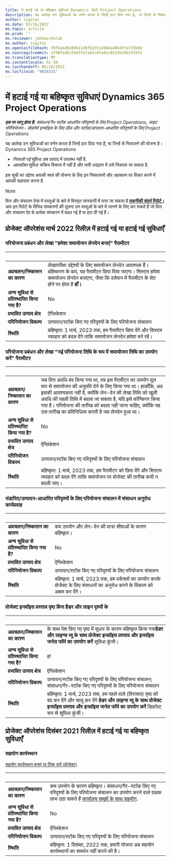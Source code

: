 ```yaml
---
title: में हटाई गई या बहिष्कृत सुविधाएं Dynamics 365 Project Operations
description: यह आलेख उन सुविधाओं का वर्णन करता है जिन्हें हटा दिया गया है, या जिन्हें से निकालने की योजना है।Dynamics 365 Project Operations
author: sigitac
ms.date: 03/16/2022
ms.topic: article
ms.prod: ''
ms.reviewer: johnmichalak
ms.author: sigitac
ms.openlocfilehash: f0fbaed028db11d8fb1551d304a40543faf35b0d
ms.sourcegitcommit: a798fed5c59e3fefa62cdfa42c852d529b33fd35
ms.translationtype: MT
ms.contentlocale: hi-IN
ms.lasthandoff: 06/18/2022
ms.locfileid: "9028331"
---
```

# <a name="removed-or-deprecated-features-in-dynamics-365-project-operations"></a>में हटाई गई या बहिष्कृत सुविधाएं Dynamics 365 Project Operations

_**इस पर लागू होता है:** संसाधन/गैर-स्टॉक आधारित परिदृश्यों के लिए Project Operations, लाइट परिनियोजन - प्रोफ़ॉर्मा इनवॉइस के लिए डील और स्टॉक/उत्पादन-आधारित परिदृश्यों के लिए Project Operations_

यह आलेख उन सुविधाओं का वर्णन करता है जिन्हें हटा दिया गया है, या जिन्हें से निकालने की योजना है।Dynamics 365 Project Operations

- *निकाली गई* सुविधा अब उत्पाद में उपलब्ध नहीं है.
- *अप्रचलित* सुविधा सक्रिय विकास में नहीं है और भावी अद्यतन में उसे निकाला जा सकता है.

इस सूची का उद्देश्य आपकी स्वयं की योजना के लिए इन निष्कासनों और अप्रचलन पर विचार करने में आपकी सहायता करना है.

> [!NOTE]
> वित्त और संचालन ऐप्स में वस्तुओं के बारे में विस्तृत जानकारी में पाया जा सकता है [**तकनीकी संदर्भ रिपोर्ट।**](/dynamics/s-e/global/axtechrefrep_61) आप इन रिपोर्ट के विभिन्न संस्करणों की तुलना उन वस्तुओं के बारे में जानने के लिए कर सकते हैं जो वित्त और संचालन ऐप के प्रत्येक संस्करण में बदल गई हैं या हटा दी गई हैं।

## <a name="features-removed-or-deprecated-in-the-project-operations-march-2022-release"></a>प्रोजेक्ट ऑपरेशंस मार्च 2022 रिलीज़ में हटाई गई या हटाई गई सुविधाएँ

### <a name="project-management-and-accounting-always-create-adjustment-transaction-parameter"></a>परियोजना प्रबंधन और लेखा "हमेशा समायोजन लेनदेन बनाएं" पैरामीटर

| &nbsp; | &nbsp; |
|--------|--------|
| **अप्रचलन/निष्कासन का कारण** | लेखापरीक्षा उद्देश्यों के लिए समायोजन लेनदेन आवश्यक हैं। बहिष्करण के बाद, यह पैरामीटर छिपा दिया जाएगा। सिस्टम हमेशा समायोजन लेनदेन बनाएगा, जैसा कि वर्तमान में पैरामीटर के सेट होने पर होता है **हाँ।** |
| **अन्य सुविधा से प्रतिस्थापित किया गया है?** | No |
| **प्रभावित उत्पाद क्षेत्र** | ऐप्लिकेशन |
| **परिनियोजन विकल्प** | उत्पादन/स्टॉक किए गए परिदृश्यों के लिए परियोजना संचालन |
| **स्थिति** | बहिष्कृत: 1 मार्च, 2023 तक, हम पैरामीटर छिपा देंगे और सिस्टम व्यवहार को बदल देंगे ताकि समायोजन लेनदेन हमेशा बने रहें। |

### <a name="project-management-and-accounting-use-adjustment-date-as-new-project-date-parameter"></a>परियोजना प्रबंधन और लेखा "नई परियोजना तिथि के रूप में समायोजन तिथि का उपयोग करें" पैरामीटर

| &nbsp; | &nbsp; |
|--------|--------|
| **अप्रचलन/निष्कासन का कारण** | जब वित्त अवधि बंद किया गया था, तब इस पैरामीटर का उपयोग मूल रूप से समायोजन की अनुमति देने के लिए किया गया था। हालाँकि, अब इसकी आवश्यकता नहीं है, क्योंकि लेन-देन की लेखा तिथि को खुली अवधि की पहली तिथि में बदला जा सकता है, यदि इसे कॉन्फ़िगर किया गया है। परियोजना की तारीख को बदला नहीं जाना चाहिए, क्योंकि यह उस तारीख का प्रतिनिधित्व करती है जब लेनदेन हुआ था। |
| **अन्य सुविधा से प्रतिस्थापित किया गया है?** | No |
| **प्रभावित उत्पाद क्षेत्र** | ऐप्लिकेशन |
| **परिनियोजन विकल्प** | उत्पादन/स्टॉक किए गए परिदृश्यों के लिए परियोजना संचालन |
| **स्थिति** | बहिष्कृत: 1 मार्च, 2023 तक, हम पैरामीटर को छिपा देंगे और सिस्टम व्यवहार को बदल देंगे ताकि समायोजन पर प्रोजेक्ट की तारीख कभी न बदली जाए। |

### <a name="resource-request-workflow-in-project-operations-for-stockedproduction-based-scenarios"></a>भंडारित/उत्पादन-आधारित परिदृश्यों के लिए परियोजना संचालन में संसाधन अनुरोध कार्यप्रवाह

| &nbsp; | &nbsp; |
|--------|--------|
| **अप्रचलन/निष्कासन का कारण** | कम उपयोग और लेन-देन की मात्रा सीमाओं के कारण बहिष्कृत। |
| **अन्य सुविधा से प्रतिस्थापित किया गया है?** | No |
| **प्रभावित उत्पाद क्षेत्र** | ऐप्लिकेशन |
| **परिनियोजन विकल्प** | उत्पादन/स्टॉक किए गए परिदृश्यों के लिए परियोजना संचालन |
| **स्थिति** | बहिष्कृत: 1 मार्च, 2023 तक, हम वर्कफ़्लो का उपयोग करके प्रोजेक्ट के लिए संसाधनों का अनुरोध करने के विकल्प को अक्षम कर देंगे। |

### <a name="project-invoice-proposal-page-without-header-and-lines-views"></a>प्रोजेक्ट इनवॉइस प्रस्ताव पृष्ठ बिना हैडर और लाइन दृश्यों के

| &nbsp; | &nbsp; |
|--------|--------|
| **अप्रचलन/निष्कासन का कारण** | के साथ पेश किए गए पृष्ठ में सुधार के कारण बहिष्कृत किया गया**हेडर और लाइन्स व्यू के साथ प्रोजेक्ट इनवॉइस प्रस्ताव और इनवॉइस जर्नल फॉर्म का उपयोग करें** सुविधा कुंजी। |
| **अन्य सुविधा से प्रतिस्थापित किया गया है?** | हां |
| **प्रभावित उत्पाद क्षेत्र** | ऐप्लिकेशन |
| **परिनियोजन विकल्प** | उत्पादन/स्टॉक किए गए परिदृश्यों के लिए परियोजना संचालन; संसाधन/गैर-स्टॉक किए गए परिदृश्यों के लिए परियोजना संचालन |
| **स्थिति** | बहिष्कृत: 1 मार्च, 2023 तक, हम पहले वाले (विरासत) पृष्ठ को बंद कर देंगे और चालू कर देंगे **हेडर और लाइन्स व्यू के साथ प्रोजेक्ट इनवॉइस प्रस्ताव और इनवॉइस जर्नल फॉर्म का उपयोग करें** डिफ़ॉल्ट रूप से सुविधा कुंजी। |

## <a name="features-removed-or-deprecated-in-the-project-operations-december-2021-release"></a>प्रोजेक्ट ऑपरेशंस दिसंबर 2021 रिलीज़ में हटाई गई या बहिष्कृत सुविधाएँ

### <a name="collaboration-workspaces"></a>सहयोग कार्यस्थान

[सहयोग कार्यस्थान बनाएं या लिंक करें (प्रोजेक्ट)](/dynamicsax-2012/appuser-itpro/create-or-link-to-a-collaboration-workspace-project)

| &nbsp; | &nbsp; |
|--------|--------|
| **अप्रचलन/निष्कासन का कारण** | कम उपयोग के कारण बहिष्कृत। संसाधन/गैर-स्टॉक किए गए परिदृश्यों के लिए परियोजना संचालन का उपयोग करने वाले ग्राहक लाभ उठा सकते हैं [कार्यालय समूहों के साथ सहयोग](../project-management/collaboration-groups.md). |
| **अन्य सुविधा से प्रतिस्थापित किया गया है?** | No |
| **प्रभावित उत्पाद क्षेत्र** | ऐप्लिकेशन  |
| **परिनियोजन विकल्प** | उत्पादन/स्टॉक किए गए परिदृश्यों के लिए परियोजना संचालन |
| **स्थिति** | बहिष्कृत: 1 दिसंबर, 2022 तक, हमारी योजना अब सहयोग कार्यस्थानों का समर्थन नहीं करने की है। |
